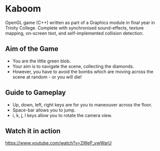 # Kaboom
OpenGL game (C++) written as part of a Graphics module in final year in Trinity College.
Complete with synchronised sound-effects, texture mapping, on-screen text, and self-implemented collision detection.

## Aim of the Game ##
* You are the little green blob.
* Your aim is to navigate the scene, collecting the diamonds.
* However, you have to avoid the bombs which are moving across the scene at random - or you will die!

## Guide to Gameplay ##
* Up, down, left, right keys are for you to maneouver across the floor.
* Space-bar allows you to jump.
* i, k, j, l keys allow you to rotate the camera view.

## Watch it in action ##
https://www.youtube.com/watch?v=2WeP_ywWarU
